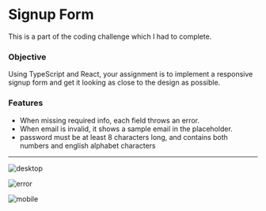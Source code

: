 # Signup Form 

This is a part of the coding challenge which I had to complete.

### Objective

Using TypeScript and React, your assignment is to implement a responsive signup form and get it looking as close to the design as possible.

### Features

- When missing required info, each field throws an error.
- When email is invalid, it shows a sample email in the placeholder.
- password must be at least 8 characters long, and contains both numbers and english alphabet characters

___

![desktop]("https://i.imgur.com/dSvfgkvm.jpg")

![error]("https://i.imgur.com/jE2Zggl.jpg")

![mobile]("https://i.imgur.com/Q8yCi4dm.jpg")